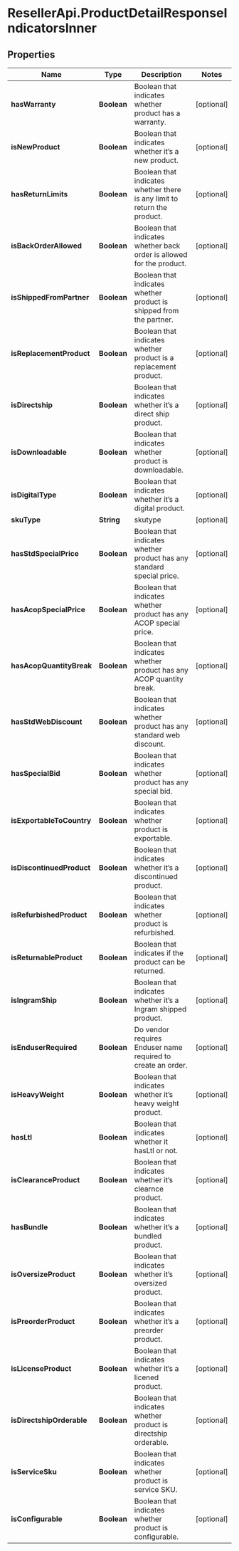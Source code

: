 # ResellerApi.ProductDetailResponseIndicatorsInner

## Properties

Name | Type | Description | Notes
------------ | ------------- | ------------- | -------------
**hasWarranty** | **Boolean** | Boolean that indicates whether product has a warranty. | [optional] 
**isNewProduct** | **Boolean** | Boolean that indicates whether it’s a new product.  | [optional] 
**hasReturnLimits** | **Boolean** | Boolean that indicates whether there is any limit to return the product. | [optional] 
**isBackOrderAllowed** | **Boolean** | Boolean that indicates whether back order is allowed for the product. | [optional] 
**isShippedFromPartner** | **Boolean** | Boolean that indicates whether product is shipped from the partner. | [optional] 
**isReplacementProduct** | **Boolean** | Boolean that indicates whether product is a replacement product. | [optional] 
**isDirectship** | **Boolean** | Boolean that indicates whether it’s a direct ship product. | [optional] 
**isDownloadable** | **Boolean** | Boolean that indicates whether product is downloadable. | [optional] 
**isDigitalType** | **Boolean** | Boolean that indicates whether it’s a digital product.  | [optional] 
**skuType** | **String** | skutype | [optional] 
**hasStdSpecialPrice** | **Boolean** | Boolean that indicates whether product has any standard special price. | [optional] 
**hasAcopSpecialPrice** | **Boolean** | Boolean that indicates whether product has any ACOP special price. | [optional] 
**hasAcopQuantityBreak** | **Boolean** | Boolean that indicates whether product has any ACOP quantity break. | [optional] 
**hasStdWebDiscount** | **Boolean** | Boolean that indicates whether product has any standard web discount. | [optional] 
**hasSpecialBid** | **Boolean** | Boolean that indicates whether product has any special bid. | [optional] 
**isExportableToCountry** | **Boolean** | Boolean that indicates whether product is exportable. | [optional] 
**isDiscontinuedProduct** | **Boolean** | Boolean that indicates whether it’s a discontinued product. | [optional] 
**isRefurbishedProduct** | **Boolean** | Boolean that indicates whether product is refurbished. | [optional] 
**isReturnableProduct** | **Boolean** | Boolean that indicates if the product can be returned. | [optional] 
**isIngramShip** | **Boolean** | Boolean that indicates whether it’s a Ingram shipped product. | [optional] 
**isEnduserRequired** | **Boolean** | Do vendor requires Enduser name required to create an order. | [optional] 
**isHeavyWeight** | **Boolean** | Boolean that indicates whether it’s  heavy weight product. | [optional] 
**hasLtl** | **Boolean** | Boolean that indicates whether it hasLtl or not. | [optional] 
**isClearanceProduct** | **Boolean** | Boolean that indicates whether it’s clearnce product. | [optional] 
**hasBundle** | **Boolean** | Boolean that indicates whether it’s a bundled product. | [optional] 
**isOversizeProduct** | **Boolean** | Boolean that indicates whether it’s oversized product. | [optional] 
**isPreorderProduct** | **Boolean** | Boolean that indicates whether it’s a preorder product. | [optional] 
**isLicenseProduct** | **Boolean** | Boolean that indicates whether it’s a licened product. | [optional] 
**isDirectshipOrderable** | **Boolean** | Boolean that indicates whether product is directship orderable. | [optional] 
**isServiceSku** | **Boolean** | Boolean that indicates whether product is service SKU. | [optional] 
**isConfigurable** | **Boolean** | Boolean that indicates whether product is configurable. | [optional] 


